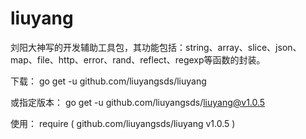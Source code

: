 # liuyang
刘阳大神写的开发辅助工具包，其功能包括：string、array、slice、json、map、file、http、error、rand、reflect、regexp等函数的封装。

下载：
go get -u github.com/liuyangsds/liuyang

或指定版本：
go get -u github.com/liuyangsds/liuyang@v1.0.5

使用：
require (
    github.com/liuyangsds/liuyang v1.0.5
)
